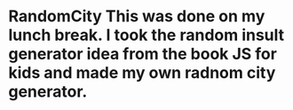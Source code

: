 # RandomCity This was done on my lunch break. I took the random insult generator idea from the book JS for kids and made my own radnom city generator.


